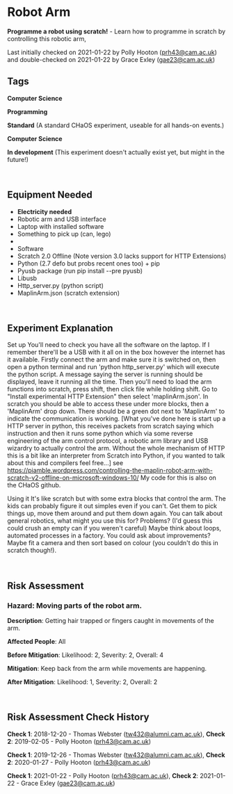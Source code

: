 # Robot Arm

**Programme a robot using scratch!** - Learn how to programme in scratch by controlling this robotic arm, 

Last initially checked on 2021-01-22 by Polly Hooton (prh43@cam.ac.uk) and double-checked on 2021-01-22 by Grace Exley (gae23@cam.ac.uk)

## Tags
<!--- Start Tags (DO NOT REMOVE THIS COMMENT) --->

**Computer Science**

**Programming**

**Standard** (A standard CHaOS experiment, useable for all hands-on events.)

**Computer Science**

**In development** (This experiment doesn't actually exist yet, but might in the future!)
<!--- End Tags (DO NOT REMOVE THIS COMMENT) --->

<br/>

## Equipment Needed 
- **Electricity needed**
- Robotic arm and USB interface
- Laptop with installed software
- Something to pick up (can, lego)
- 
- Software
- Scratch 2.0 Offline (Note version 3.0 lacks support for HTTP Extensions)
- Python (2.7 defo but probs recent ones too) + pip
- Pyusb package (run pip install --pre pyusb)
- Libusb
- Http_server.py (python script)
- MaplinArm.json (scratch extension)

<br/>

## Experiment Explanation 

Set up
You'll need to check you have all the software on the laptop. If I remember there'll be a USB with it all on in the box however the internet has it available.
Firstly connect the arm and make sure it is switched on, then open a python terminal and run 'python http\_server.py' which will execute the python script. A message saying the server is running should be displayed, leave it running all the time. Then you'll need to load the arm functions into scratch, press shift, then click file while holding shift. Go to "Install experimental HTTP Extension" then select 'maplinArm.json'. In scratch you should be able to access these under more blocks, then a 'MaplinArm' drop down. There should be a green dot next to 'MaplinArm' to indicate the communication is working.
[What you've done here is start up a HTTP server in python, this receives packets from scratch saying which instruction and then it runs some python which via some reverse engineering of the arm control protocol, a robotic arm library and USB wizardry to actually control the arm. Without the whole mechanism of HTTP this is a bit like an interpreter from Scratch into Python, if you wanted to talk about this and compilers feel free...]
see https://piamble.wordpress.com/controlling-the-maplin-robot-arm-with-scratch-v2-offline-on-microsoft-windows-10/
My code for this is also on the CHaOS github.

Using it
It's like scratch but with some extra blocks that control the arm. The kids can probably figure it out simples even if you can't. Get them to pick things up, move them around and put them down again. You can talk about general robotics, what might you use this for? Problems? (I'd guess this could crush an empty can if you weren't careful) Maybe think about loops, automated processes in a factory. You could ask about improvements? Maybe fit a camera and then sort based on colour (you couldn't do this in scratch though!).

<br/>

## Risk Assessment

### **Hazard**: Moving parts of the robot arm.

**Description**: Getting hair trapped or fingers caught in movements of the arm.

**Affected People**: All

**Before Mitigation**: Likelihood: 2, Severity: 2, Overall: 4

**Mitigation**: Keep back from the arm while movements are happening.

**After Mitigation**: Likelihood: 1, Severity: 2, Overall: 2

<br/>

## Risk Assessment Check History 

**Check 1**: 2018-12-20 - Thomas Webster (tw432@alumni.cam.ac.uk), **Check 2**: 2019-02-05 - Polly Hooton (prh43@cam.ac.uk)

**Check 1**: 2019-12-26 - Thomas Webster (tw432@alumni.cam.ac.uk), **Check 2**: 2020-01-27 - Polly Hooton (prh43@cam.ac.uk)

**Check 1**: 2021-01-22 - Polly Hooton (prh43@cam.ac.uk), **Check 2**: 2021-01-22 - Grace Exley (gae23@cam.ac.uk)
